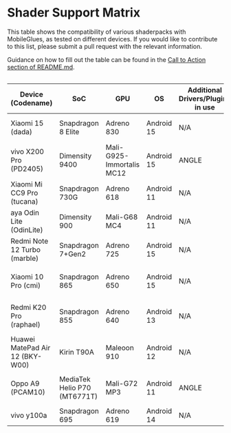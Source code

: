 # Shader Support Matrix

This table shows the compatibility of various shaderpacks with MobileGlues, as tested on different devices. If you would like to contribute to this list, please submit a pull request with the relevant information.

Guidance on how to fill out the table can be found in the [Call to Action section of README.md](https://github.com/Swung0x48/MobileGlues-release/blob/main/README.md#call-to-action).

<div style="overflow-x: auto;">

| **Device (Codename)** | **SoC**      | **GPU**             | **OS** | **Additional Drivers/Plugins in use** | **MobileGlues** | **Minecraft** | **ShaderLoader** | **BSL**             | **Chocapic13 V6 Lite** | **MakeUp-UltraFast** | **Photon** | **iterationT**   | **SEUS PTGI HRR3** | **Report**                                                                                 |
| --------------------------- | ------------------ | ------------------------- | ------------ | ------------------------------------------- | --------------------- | ------------------- | ---------------------- | ------------------------- | ---------------------------- | -------------------------- | ---------------- | ---------------------- | ------------------------ | ------------------------------------------------------------------------------------------------ |
| Xiaomi 15 (dada)            | Snapdragon 8 Elite | Adreno 830                | Android 15   | N/A                                         | 1.1.0.1               | 1.20.1              | Iris 1.7.2             | ✅(8.4, all presets)      | ✅                           | ✅(9.1c, all presets)      | ❌(v1.1)         | ✅(3.2.0, all presets) | ✅<sup>*</sup>   | [dada.md](./DeviceReports/dada.md)         |
| vivo X200 Pro (PD2405)      | Dimensity 9400     | Mali-G925-Immortalis MC12 | Android 15   | ANGLE                                       | 1.1.0.1               | 1.20.1              | Iris 1.7.5             | ✅(8.4)                   | ?                            | ?                          | ?                | ?                      | ?                        | [PD2405.md](./DeviceReports/PD2405.md)     |
| Xiaomi Mi CC9 Pro (tucana)  | Snapdragon 730G    | Adreno 618                | Android 11   | N/A                                         | 1.1.0.1               | 1.21.4              | Iris 1.8.5             | ✅(8.4)                   | ?                            | ?                          | ?                | ?                      | ?                        | [tucana.md](./DeviceReports/tucana.md)     |
| aya Odin Lite (OdinLite)    | Dimensity 900      | Mali-G68 MC4              | Android 11   | N/A                                         | 1.1.0.1               | 1.21.1              | Iris 1.8.8             | ✅(8.4.02.1, all presets) | ?                            | ?                          | ?                | ?                      | ?                        | [OdinLite.md](./DeviceReports/OdinLite.md) |
| Redmi Note 12 Turbo (marble) | Snapdragon 7+Gen2 | Adreno 725                | Android 15   | N/A                                         | 1.1.0.1               | 1.21.1              | Iris 1.8.8             | ✅(8.4.02.1)              | ✅                           | ✅(9.1c, all presets)      | ✅(v1.1)         | ✅(3.2.0, all presets) | ?                        | [marble.md](./DeviceReports/marble.md)     |
| Xiaomi 10 Pro (cmi)         | Snapdragon 865     | Adreno 650                | Android 15   | N/A                                         | 1.1.0.1               | 1.20.1              | Iris 1.7.6      | ✅(8.4,all presets) | ?      | ?       | *️⃣(v1.1,闪烁奇怪色块)                         | ✅(3.2.0)                | ?                | [cmi.md](./DeviceReports/cmi.md) |
| Redmi K20 Pro (raphael)     | Snapdragon 855     | Adreno 640                | Android 13   | N/A                                         | 1.1.0.1               | 1.20.1              |  Iris 1.7.6     | ✅(8.4,all presets) | ?      | ?       | *️⃣(v1.1,闪烁奇怪色块)                         | ✅(3.2.0)                | ?                | [raphael.md](./DeviceReports/raphael.md) |
| Huawei MatePad Air 12 (BKY-W00) | Kirin T90A     | Maleoon 910               | Android 12   | N/A                                         | 1.1.0.1               | 1.21.1              | optifine HD_U_J1  | ✅(8.4,all presets)| ✅      | ?       | *️⃣(v1.1,黑)                          | *️⃣(3.2.0,黑)                | ?                | [BKY-W00.md](./DeviceReports/BKY-W00.md) |
| Oppo A9 (PCAM10) | MediaTek Helio P70 (MT6771T) | Mali-G72 MP3 | Android 11 | ANGLE | 1.1.0.1 | 1.21.4 | Iris 1.8.8 | ✅(8.4.02.2, all presets) | *️⃣(V6 Lite, all presets) | ✅(9.1c, high) | *️⃣(v1.1,黑色色块闪烁) | *️⃣(3.2.0, 黑屏) | ❌<sup>*</sup> | [PCAM10.md](./DeviceReports/PCAM10.md) |
| vivo y100a | Snapdragon 695 | Adreno 619 | Android 14 | N/A | 1.1.0.1 | 1.21.4 | Iris 1.8.5 | ✅(8.4, all presets) | ✅(V6 Lite, all presets) | ✅(9.1c, high) | ✅(v1.1,) | *️⃣(3.2.0,) | ✅<sup>*</sup> | [Imo31.md](./DeviceReports/Imo31.md) |


